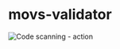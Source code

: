 # movs-validator

![Code scanning - action](https://github.com/ZeeD/movs-validator/workflows/Code%20scanning%20-%20action/badge.svg)
